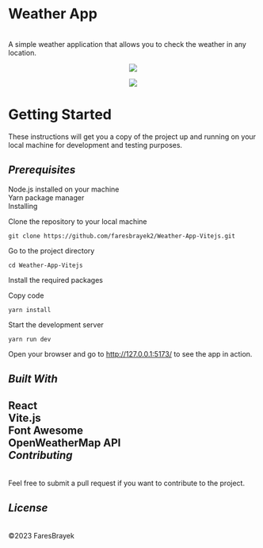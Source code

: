 <h1>Weather App</h1><br>
A simple weather application that allows you to check the weather in any location.<br>
<p align="center">
  <img src="https://i.ibb.co/yX8ChVg/image.png" />
</p>
<p align="center">
  <img src="https://i.ibb.co/R76qPR8/image.png" />
</p>
<h1>Getting Started</h1>

These instructions will get you a copy of the project up and running on your local machine for development and testing purposes.

*Prerequisites*
---
Node.js installed on your machine<br>
Yarn package manager<br>
Installing<br>

Clone the repository to your local machine
```
git clone https://github.com/faresbrayek2/Weather-App-Vitejs.git
```
Go to the project directory
```
cd Weather-App-Vitejs
```
Install the required packages

Copy code
```
yarn install
```
Start the development server
```
yarn run dev
```
Open your browser and go to http://127.0.0.1:5173/ to see the app in action.

*Built With*
------
React<br>
Vite.js<br>
Font Awesome<br>
OpenWeatherMap API<br>
*Contributing*
---
<br>Feel free to submit a pull request if you want to contribute to the project.

*License*
---
<br>©2023 FaresBrayek


